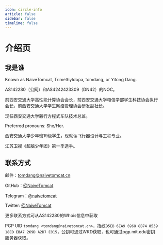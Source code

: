 ```yaml
---
icon: circle-info
article: false
sidebar: false
timeline: false
---
```


# 介绍页

## 我是谁

Known as NaiveTomcat, Trimethyldopa, tomdang, or Yitong Dang.

AS142280（公网）和AS4242423309（DN42）的NOC。

前西安交通大学高性能计算协会会长，前西安交通大学电信学部学生科技协会执行会长，前西安交通大学学生网络管理协会研发副社长。

现任西安交通大学毅行方程式车队技术总监。

Preferred pronouns: She/Her.

西安交通大学少年班19级学生，现就读飞行器设计与工程专业。

江苏卫视《超脑少年团》第一季选手。

## 联系方式

邮件：[tomdang@naivetomcat.cn](mailto:tomdang@naivetomcat.cn)

GitHub：[@NaiveTomcat](https://github.com/NaiveTomcat)

Telegram：[@naivetomcat](https://t.me/naivetomcat)

Twitter: [@NaiveTomcat](https://twitter.com/NaiveTomcat)

更多联系方式可从AS142280的Whois信息中获取

PGP UID `tomdang <tomdang@naivetomcat.cn>`，指纹`B5EB 6EA9 6968 8B74 8539  18ED EBA7 269D A2D7 E015`，公钥可通过WKD获取，也可通过pgp.mit.edu密钥服务器获取。

